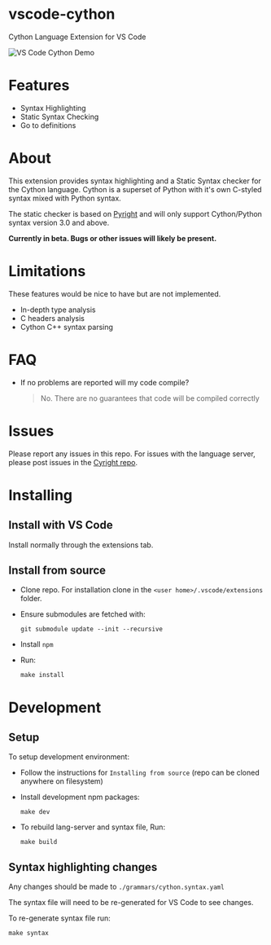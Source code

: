 # vscode-cython

Cython Language Extension for VS Code

![VS Code Cython Demo](https://github.com/ktnrg45/vs-code-cython/raw/master/assets/demo.gif)

# Features

- Syntax Highlighting
- Static Syntax Checking
- Go to definitions

# About

This extension provides syntax highlighting and a Static Syntax checker for the Cython language.
Cython is a superset of Python with it's own C-styled syntax mixed with Python syntax.

The static checker is based on [Pyright](https://github.com/microsoft/pyright) and will only support Cython/Python syntax version 3.0 and above.

**Currently in beta. Bugs or other issues will likely be present.**

# Limitations

These features would be nice to have but are not implemented.

- In-depth type analysis
- C headers analysis
- Cython C++ syntax parsing

# FAQ

- If no problems are reported will my code compile?

  > No. There are no guarantees that code will be compiled correctly

# Issues

Please report any issues in this repo. For issues with the language server, please post issues in the [Cyright repo](https://github.com/ktnrg45/cyright).

# Installing

## Install with VS Code

Install normally through the extensions tab.

## Install from source

- Clone repo. For installation clone in the `<user home>/.vscode/extensions` folder.

- Ensure submodules are fetched with:

  ```
  git submodule update --init --recursive

  ```

- Install `npm`
- Run:
  ```
  make install
  ```

# Development

## Setup

To setup development environment:

- Follow the instructions for `Installing from source` (repo can be cloned anywhere on filesystem)

- Install development npm packages:

  ```
  make dev
  ```

- To rebuild lang-server and syntax file, Run:

  ```
  make build
  ```

## Syntax highlighting changes

Any changes should be made to `./grammars/cython.syntax.yaml`

The syntax file will need to be re-generated for VS Code to see changes.

To re-generate syntax file run:

```
make syntax
```
